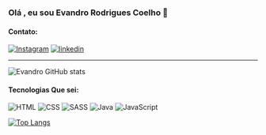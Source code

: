 ### Olá , eu sou Evandro Rodrigues Coelho 👋
#### Contato:
[![Instagram](https://img.shields.io/badge/Instagram-E4405F?style=for-the-badge&logo=instagram&logoColor=white)](https://www.instagram.com/evandro_rc0/)
[![linkedin](https://img.shields.io/badge/LinkedIn-0077B5?style=for-the-badge&logo=linkedin&logoColor=white)](https://www.linkedin.com/in/evandro-coelho-b425601a4/)
<hr>

![Evandro GitHub stats](https://github-readme-stats.vercel.app/api?username=EvandroRodriguesCoelho2&show_icons=true&theme=radical)


#### Tecnologias Que sei:
![HTML](https://img.shields.io/badge/HTML5-E34F26?style=for-the-badge&logo=html5&logoColor=white)
![CSS](https://img.shields.io/badge/CSS3-1572B6?style=for-the-badge&logo=css3&logoColor=white)
![SASS](https://img.shields.io/badge/Sass-CC6699?style=for-the-badge&logo=sass&logoColor=white)
![Java](https://img.shields.io/badge/Java-ED8B00?style=for-the-badge&logo=java&logoColor=white)
![JavaScript](https://img.shields.io/badge/JavaScript-F7DF1E?style=for-the-badge&logo=javascript&logoColor=black)

[![Top Langs](https://github-readme-stats.vercel.app/api/top-langs/?username=EvandroRodriguesCoelho2&layout=compact)](https://github.com/anuraghazra/github-readme-stats)
